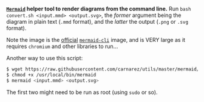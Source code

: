 **[`Mermaid`](https://github.com/mermaid-js/mermaid) helper tool to render diagrams from
the command line.** Run `bash convert.sh <input.mmd> <output.svg>`, the _former_
argument being the diagram in plain text (`.mmd` format), and the _latter_ the output
(`.png` or `.svg` format).

Note the image is the [official](https://hub.docker.com/r/minlag/mermaid-cli)
[`mermaid-cli`](https://github.com/mermaid-js/mermaid-cli) image, and is VERY large as
it requires `chromium` and other libraries to run...

Another way to use this script:

```bash
$ wget https://raw.githubusercontent.com/carnarez/utils/master/mermaid/convert.sh -O /usr/local/bin/mermaid
$ chmod +x /usr/local/bin/mermaid
$ mermaid <input.mmd> <output.svg>
```

The first two might need to be run as root (using `sudo` or so).
